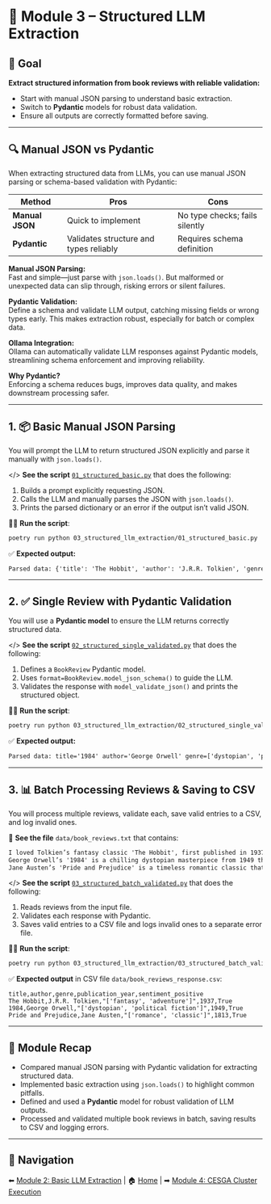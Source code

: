 # 🧩 Module 3 – Structured LLM Extraction

## 🎯 Goal

**Extract structured information from book reviews with reliable validation:**

- Start with manual JSON parsing to understand basic extraction.
- Switch to **Pydantic** models for robust data validation.
- Ensure all outputs are correctly formatted before saving.

---

## 🔍 Manual JSON vs Pydantic

When extracting structured data from LLMs, you can use manual JSON parsing or schema-based validation with Pydantic:

| Method          | Pros                                   | Cons                           |
| --------------- | -------------------------------------- | ------------------------------ |
| **Manual JSON** | Quick to implement                     | No type checks; fails silently |
| **Pydantic**    | Validates structure and types reliably | Requires schema definition     |

**Manual JSON Parsing:**  
Fast and simple—just parse with `json.loads()`. But malformed or unexpected data can slip through, risking errors or silent failures.

**Pydantic Validation:**  
Define a schema and validate LLM output, catching missing fields or wrong types early. This makes extraction robust, especially for batch or complex data.

**Ollama Integration:**  
Ollama can automatically validate LLM responses against Pydantic models, streamlining schema enforcement and improving reliability.

**Why Pydantic?**  
Enforcing a schema reduces bugs, improves data quality, and makes downstream processing safer.

---

## 1. 📦 Basic Manual JSON Parsing

You will prompt the LLM to return structured JSON explicitly and parse it manually with `json.loads()`.

</> **See the script** [`01_structured_basic.py`](./01_structured_basic.py) that does the following:

1. Builds a prompt explicitly requesting JSON.
2. Calls the LLM and manually parses the JSON with `json.loads()`.
3. Prints the parsed dictionary or an error if the output isn’t valid JSON.

🏃‍♂️ **Run the script**:

```bash
poetry run python 03_structured_llm_extraction/01_structured_basic.py
```

✅ **Expected output:**

```txt
Parsed data: {'title': 'The Hobbit', 'author': 'J.R.R. Tolkien', 'genre': ['fantasy', 'adventure'], 'publication_year': 1937, 'sentiment_positive': True}
```

---

## 2. ✅ Single Review with Pydantic Validation

You will use a **Pydantic model** to ensure the LLM returns correctly structured data.

</> **See the script** [`02_structured_single_validated.py`](./02_structured_single_validated.py) that does the following:

1. Defines a `BookReview` Pydantic model.
2. Uses `format=BookReview.model_json_schema()` to guide the LLM.
3. Validates the response with `model_validate_json()` and prints the structured object.

🏃‍♂️ **Run the script**:

```bash
poetry run python 03_structured_llm_extraction/02_structured_single_validated.py
```

✅ **Expected output:**

```txt
Parsed data: title='1984' author='George Orwell' genre=['dystopian', 'political fiction'] publication_year=1949 sentiment_positive=True
```

---

## 3. 📊 Batch Processing Reviews & Saving to CSV

You will process multiple reviews, validate each, save valid entries to a CSV, and log invalid ones.

📄 **See the file** `data/book_reviews.txt` that contains:

```txt
I loved Tolkien’s fantasy classic 'The Hobbit', first published in 1937. Such a charming adventure!
George Orwell’s '1984' is a chilling dystopian masterpiece from 1949 that feels frighteningly relevant today.
Jane Austen’s 'Pride and Prejudice' is a timeless romantic classic that brilliantly critiques social norms.
```

</> **See the script** [`03_structured_batch_validated.py`](./03_structured_batch_validated.py) that does the following:

1. Reads reviews from the input file.
2. Validates each response with Pydantic.
3. Saves valid entries to a CSV file and logs invalid ones to a separate error file.

🏃‍♂️ **Run the script**:

```bash
poetry run python 03_structured_llm_extraction/03_structured_batch_validated.py
```

✅ **Expected output** in CSV file `data/book_reviews_response.csv`:

```csv
title,author,genre,publication_year,sentiment_positive
The Hobbit,J.R.R. Tolkien,"['fantasy', 'adventure']",1937,True
1984,George Orwell,"['dystopian', 'political fiction']",1949,True
Pride and Prejudice,Jane Austen,"['romance', 'classic']",1813,True
```

---

## 📝 Module Recap

- Compared manual JSON parsing with Pydantic validation for extracting structured data.
- Implemented basic extraction using `json.loads()` to highlight common pitfalls.
- Defined and used a **Pydantic** model for robust validation of LLM outputs.
- Processed and validated multiple book reviews in batch, saving results to CSV and logging errors.

---

## 🔗 Navigation

⬅ [Module 2: Basic LLM Extraction](../02_basic_llm_extraction/README.md) | 🏠 [Home](../README.md) | ➡ [Module 4: CESGA Cluster Execution](../04_cluster_execution/README.md)
